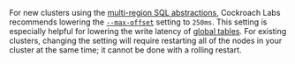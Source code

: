 For new clusters using the [multi-region SQL abstractions](multiregion-overview.html), Cockroach Labs recommends lowering the [`--max-offset`](cockroach-start.html#flags-max-offset) setting to `250ms`. This setting is especially helpful for lowering the write latency of [global tables](multiregion-overview.html#global-tables). For existing clusters, changing the setting will require restarting all of the nodes in your cluster at the same time; it cannot be done with a rolling restart.
